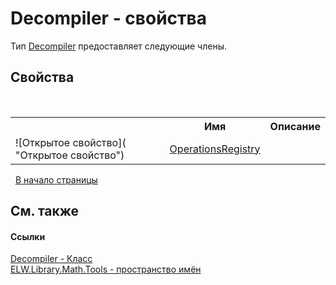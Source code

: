 # Decompiler - свойства
 

Тип <a href="T_ELW_Library_Math_Tools_Decompiler">Decompiler</a> предоставляет следующие члены.


## Свойства
&nbsp;<table><tr><th></th><th>Имя</th><th>Описание</th></tr><tr><td>![Открытое свойство]( "Открытое свойство")</td><td><a href="P_ELW_Library_Math_Tools_Decompiler_OperationsRegistry">OperationsRegistry</a></td><td /></tr></table>&nbsp;
<a href="#decompiler---свойства">В начало страницы</a>

## См. также


#### Ссылки
<a href="T_ELW_Library_Math_Tools_Decompiler">Decompiler - Класс</a><br /><a href="N_ELW_Library_Math_Tools">ELW.Library.Math.Tools - пространство имён</a><br />